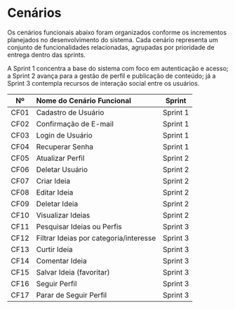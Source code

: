 # Cenários 

Os cenários funcionais abaixo foram organizados conforme os incrementos planejados no desenvolvimento do sistema. Cada cenário representa um conjunto de funcionalidades relacionadas, agrupadas por prioridade de entrega dentro das sprints. 

A Sprint 1 concentra a base do sistema com foco em autenticação e acesso; a Sprint 2 avança para a gestão de perfil e publicação de conteúdo; já a Sprint 3 contempla recursos de interação social entre os usuários.


| Nº | Nome do Cenário Funcional  | Sprint  |
|:----:|:--------------------------------------------------|:---------:|
| CF01 | Cadastro de Usuário                              | Sprint 1  |
| CF02 | Confirmação de E-mail                            | Sprint 1  |
| CF03 | Login de Usuário                                 | Sprint 1  |
| CF04 | Recuperar Senha                                  | Sprint 1  |
| CF05 | Atualizar Perfil                                 | Sprint 2  |
| CF06 | Deletar Usuário                                  | Sprint 2  |
| CF07 | Criar Ideia                                      | Sprint 2  |
| CF08 | Editar Ideia                                     | Sprint 2  |
| CF09 | Deletar Ideia                                    | Sprint 2  |
| CF10 | Visualizar Ideias                                | Sprint 2  |
| CF11 | Pesquisar Ideias ou Perfis                       | Sprint 3  |
| CF12 | Filtrar Ideias por categoria/interesse           | Sprint 3  |
| CF13 | Curtir Ideia                                     | Sprint 3  |
| CF14 | Comentar Ideia                                   | Sprint 3  |
| CF15 | Salvar Ideia (favoritar)                         | Sprint 3  |
| CF16 | Seguir Perfil                                    | Sprint 3  |
| CF17 | Parar de Seguir Perfil                           | Sprint 3  |
